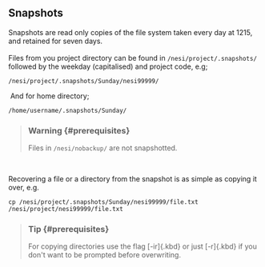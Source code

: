 Snapshots
---------

Snapshots are read only copies of the file system taken every day at
1215, and retained for seven days.\
\
Files from you project directory can be found
in `/nesi/project/.snapshots/` followed by the weekday (capitalised) and
project code, e.g;

    /nesi/project/.snapshots/Sunday/nesi99999/

 And for home directory;

    /home/username/.snapshots/Sunday/

> ### Warning {#prerequisites}
>
> Files in `/nesi/nobackup/` are not snapshotted.

 

Recovering a file or a directory from the snapshot is as simple as
copying it over, e.g.

    cp /nesi/project/.snapshots/Sunday/nesi99999/file.txt /nesi/project/nesi99999/file.txt

> ### Tip {#prerequisites}
>
> For copying directories use the flag [-ir]{.kbd} or just [-r]{.kbd} if
> you don\'t want to be prompted before overwriting.
